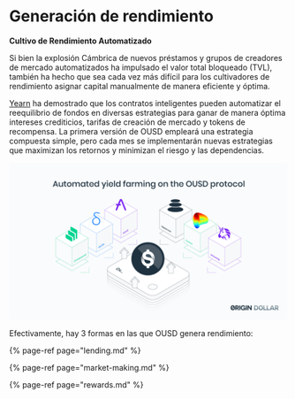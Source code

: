 # Generación de rendimiento

**Cultivo de Rendimiento Automatizado**

Si bien la explosión Cámbrica de nuevos préstamos y grupos de creadores de mercado automatizados ha impulsado el valor total bloqueado \(TVL\), también ha hecho que sea cada vez más difícil para los cultivadores de rendimiento asignar capital manualmente de manera eficiente y óptima.

[Yearn](https://yearn.finance/) ha demostrado que los contratos inteligentes pueden automatizar el reequilibrio de fondos en diversas estrategias para ganar de manera óptima intereses crediticios, tarifas de creación de mercado y tokens de recompensa. La primera versión de OUSD empleará una estrategia compuesta simple, pero cada mes se implementarán nuevas estrategias que maximizan los retornos y minimizan el riesgo y las dependencias.

![](../../.gitbook/assets/ousd_docs_graphics_1.png)

Efectivamente, hay 3 formas en las que OUSD genera rendimiento:

{% page-ref page="lending.md" %}

{% page-ref page="market-making.md" %}

{% page-ref page="rewards.md" %}

